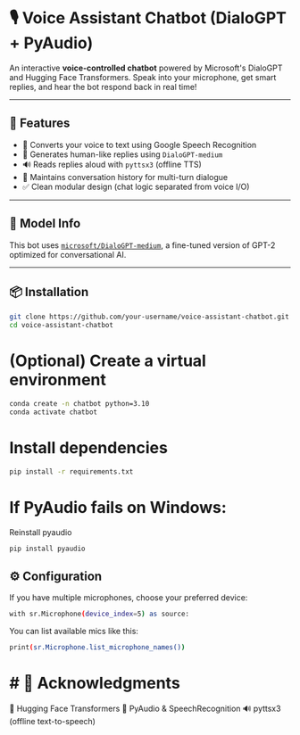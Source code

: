 # 🎙️ Voice Assistant Chatbot (DialoGPT + PyAudio)

An interactive **voice-controlled chatbot** powered by Microsoft's DialoGPT and Hugging Face Transformers. Speak into your microphone, get smart replies, and hear the bot respond back in real time!

---

## 🚀 Features

- 🎤 Converts your voice to text using Google Speech Recognition
- 💬 Generates human-like replies using `DialoGPT-medium`
- 🔊 Reads replies aloud with `pyttsx3` (offline TTS)
- 🔁 Maintains conversation history for multi-turn dialogue
- ✅ Clean modular design (chat logic separated from voice I/O)

---

## 🧠 Model Info

This bot uses [`microsoft/DialoGPT-medium`](https://huggingface.co/microsoft/DialoGPT-medium), a fine-tuned version of GPT-2 optimized for conversational AI.

---

## 📦 Installation

```bash
git clone https://github.com/your-username/voice-assistant-chatbot.git
cd voice-assistant-chatbot
```

# (Optional) Create a virtual environment
```bash
conda create -n chatbot python=3.10
conda activate chatbot
```

# Install dependencies
```bash
pip install -r requirements.txt
```

# If PyAudio fails on Windows:
Reinstall pyaudio

```bash
pip install pyaudio
```
## ⚙️ Configuration
If you have multiple microphones, choose your preferred device:

```bash
with sr.Microphone(device_index=5) as source:
```
You can list available mics like this:

```bash
print(sr.Microphone.list_microphone_names())
```

# # 🙏 Acknowledgments
🤗 Hugging Face Transformers
🎤 PyAudio & SpeechRecognition
🔊 pyttsx3 (offline text-to-speech)








